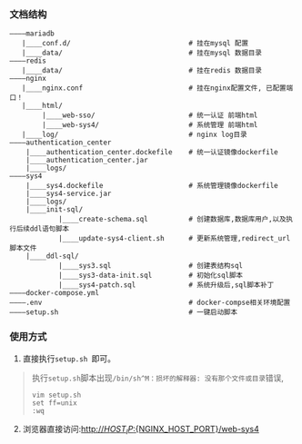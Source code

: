 ### 文档结构
```text
————mariadb
   |____conf.d/                             # 挂在mysql 配置
   |____data/                               # 挂在mysql 数据目录
————redis
   |____data/                               # 挂在redis 数据目录   
————nginx
   |____nginx.conf                          # 挂在nginx配置文件, 已配置端口！ 
   |____html/   
        |____web-sso/                       # 统一认证 前端html 
        |____web-sys4/                      # 系统管理 前端html  
   |____log/                                # nginx log目录
————authentication_center
    |____authentication_center.dockefile    # 统一认证镜像dockerfile
    |____authentication_center.jar
    |____logs/
————sys4
    |____sys4.dockefile                     # 系统管理镜像dockerfile
    |____sys4-service.jar
    |____logs/
    |____init-sql/
            |____create-schema.sql          # 创建数据库,数据库用户,以及执行后续ddl语句脚本
            |____update-sys4-client.sh      # 更新系统管理,redirect_url脚本文件
    |____ddl-sql/
            |____sys3.sql                   # 创建表结构sql
            |____sys3-data-init.sql         # 初始化sql脚本
            |____sys4-patch.sql             # 系统升级后,sql脚本补丁
————docker-compose.yml
————.env                                    # docker-compse相关环境配置
————setup.sh                                # 一键启动脚本
```

### 使用方式
1. 直接执行`setup.sh `即可。   
> 执行`setup.sh`脚本出现`/bin/sh^M：损坏的解释器: 没有那个文件或目录`错误,  
>```shell
>vim setup.sh   
>set ff=unix 
>:wq
>```
              
2. 浏览器直接访问:[http://${HOST_IP}:${NGINX_HOST_PORT}/web-sys4](http://${HOST_IP}:${NGINX_HOST_PORT}/web-sys4)     
